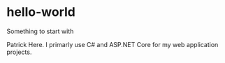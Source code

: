 # hello-world
Something to start with

Patrick Here. I primarly use C# and ASP.NET Core for my web application projects.
